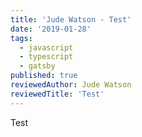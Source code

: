 ```yaml
---
title: 'Jude Watson - Test'
date: '2019-01-28'
tags:
  - javascript
  - typescript
  - gatsby
published: true
reviewedAuthor: Jude Watson
reviewedTitle: 'Test'
---
```


Test